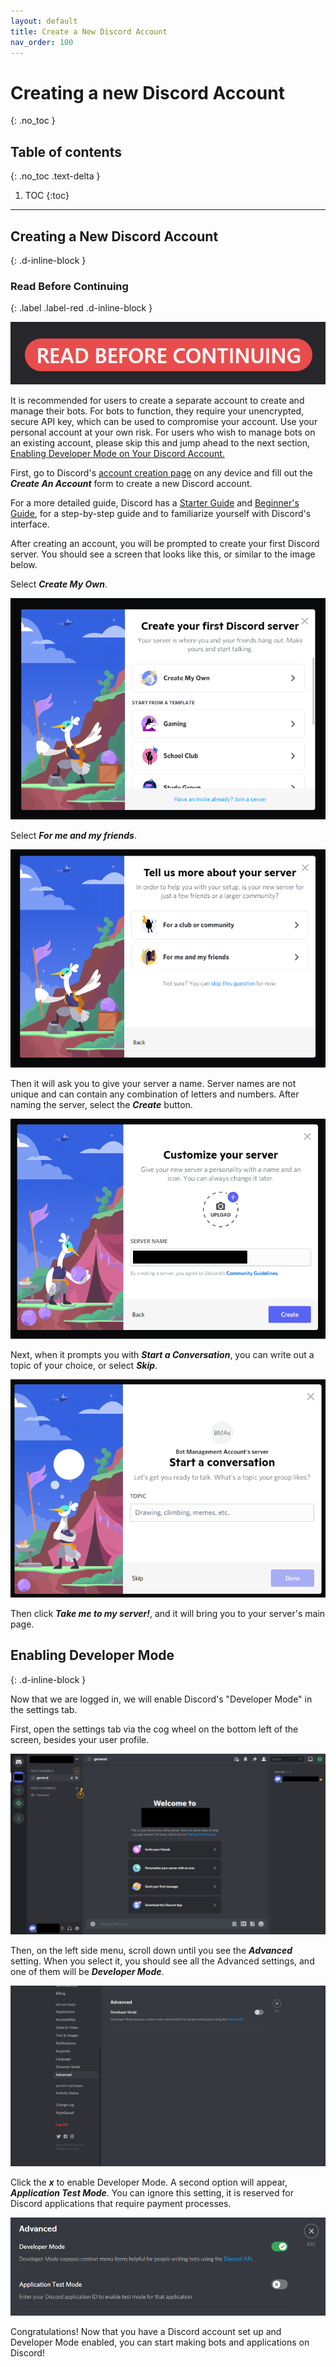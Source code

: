 ```yaml
---
layout: default
title: Create a New Discord Account
nav_order: 100
---
```


# Creating a new Discord Account
{: .no_toc }

## Table of contents
{: .no_toc .text-delta }

1. TOC
{:toc}

---

## Creating a New Discord Account
{: .d-inline-block }
<br>

### Read Before Continuing
{: .label .label-red .d-inline-block }

![warning](../graphics/warning2.png)

It is recommended for users to create a separate account to create and manage their bots. For bots to function, they require your unencrypted, secure API key, which can be used to compromise your account. Use your personal account at your own risk. For users who wish to manage bots on an existing account, please skip this and jump ahead to the next section, [Enabling Developer Mode on Your Discord Account.](https://23o4i7.github.io/Sean-Sejin-Docs/docs/createDiscordAccount/#enabling-developer-mode)

First, go to Discord's [account creation page](https://discord.com/register) on any device and fill out the ***Create An Account*** form to create a new Discord account.

For a more detailed guide, Discord has a [Starter Guide](https://support.discord.com/hc/en-us/articles/360033931551-Getting-Started) and [Beginner's Guide](https://support.discord.com/hc/en-us/articles/360045138571-Beginner-s-Guide-to-Discord), for a step-by-step guide and to familiarize yourself with Discord's interface.

After creating an account, you will be prompted to create your first Discord server. You should see a screen that looks like this, or similar to the image below. 

Select ***Create My Own***. 

![createServer01](./../graphics/createFirstServer.png) 

Select ***For me and my friends***.

![createServer02](../graphics/createFirstServer2.png)

 Then it will ask you to give your server a name. Server names are not unique and can contain any combination of letters and numbers. After naming the server, select the ***Create*** button.
 
![createServer03](./../graphics/createFirstServer3.png)

 Next, when it prompts you with ***Start a Conversation***, you can write out a topic of your choice, or select ***Skip***.
 
 ![createServer04](../graphics/createFirstServer4.png)
 
 Then click ***Take me to my server!***, and it will bring you to your server's main page.

## Enabling Developer Mode
{: .d-inline-block }

Now that we are logged in, we will enable Discord's "Developer Mode" in the settings tab.

First, open the settings tab via the cog wheel on the bottom left of the screen, besides your user profile.

![serverMainPage](./../graphics/serverMainPage.png)

Then, on the left side menu, scroll down until you see the ***Advanced*** setting. When you select it, you should see all the Advanced settings, and one of them will be ***Developer Mode***. 

![developerMode](./../graphics/developerMode.png)

Click the ***x*** to enable Developer Mode. A second option will appear, ***Application Test Mode***. You can ignore this setting, it is reserved for Discord applications that require payment processes. 

![devEnabled](./../graphics/devModeEnabled.png)

Congratulations! Now that you have a Discord account set up and Developer Mode enabled, you can start making bots and applications on Discord!